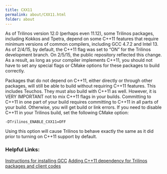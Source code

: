 ```yaml
---
title: CXX11
permalink: about/CXX11.html
folder: about
---
```


As of Trilinos version 12.0 (perhaps even 11.12), some Trilinos packages, including Kokkos and Tpetra, depend on some C++11 features that require minimum versions of common compilers, including GCC 4.7.2 and Intel 13\. As of 2/4/15, by default, the C++11 flag was set to “ON” for the Trilinos development branch. On 2/5/15, the public repository reflected this change. As a result, as long as your compiler implements C++11, you should not have to set any special flags or CMake options for these packages to build correctly.

Packages that do not depend on C++11, either directly or through other packages, will still be able to build without requiring C++11 features. This includes Teuchos. They must also build with C++11 as well. However, it is VERY IMPORTANT not to mix C++11 flags in your builds. Committing to C++11 in one part of your build requires committing to C++11 in all parts of your build. Otherwise, you will get build or link errors. If you need to disable C++11 in your Trilinos build, set the following CMake option:

`-DTrilinos_ENABLE_CXX11=OFF`

Using this option will cause Trilinos to behave exactly the same as it did prior to turning on C++11 support by default.

### Helpful Links:

[Instructions for installing GCC](install_gcc.html)
[Adding C++11 dependency for Trilinos packages and client codes](add_CXX11.html)